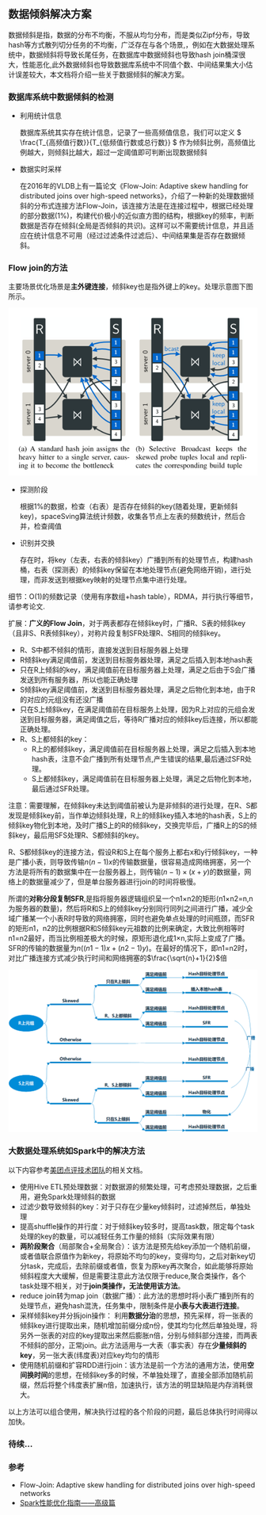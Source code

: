 
## 数据倾斜解决方案

数据倾斜是指，数据的分布不均衡，不服从均匀分布，而是类似Zipf分布，导致hash等方式散列切分任务的不均衡，广泛存在与各个场景,，例如在大数据处理系统中，数据倾斜将导致长尾任务，在数据库中数据倾斜也导致hash join桶深很大，性能恶化,此外数据倾斜也导致数据库系统中不同值个数、中间结果集大小估计误差较大，本文档将介绍一些关于数据倾斜的解决方案。


### 数据库系统中数据倾斜的检测

- 利用统计信息

  数据库系统其实存在统计信息，记录了一些高频值信息，我们可以定义 $ \frac{T_{高频值行数}}{T_{低频值行数或总行数}} $ 作为倾斜比例，高频值比例越大，则倾斜比越大，超过一定阈值即可判断出现数据倾斜

- 数据实时采样

  在2016年的VLDB上有一篇论文《Flow-Join: Adaptive skew handling for distributed joins over high-speed networks》，介绍了一种新的处理数据倾斜的分布式连接方法Flow-Join，该连接方法是在连接过程中，根据已经处理的部分数据(1%)，构建代价极小的近似直方图的结构，根据key的频率，判断数据是否存在倾斜(全局是否倾斜的共识)。这样可以不需要统计信息，并且适应在统计信息不可用（经过过滤条件过滤后）、中间结果集是否存在数据倾斜。



### Flow join的方法

主要场景优化场景是**主外键连接**，倾斜key也是指外键上的key。处理示意图下图所示。

![Flow join](https://raw.githubusercontent.com/tianjiqx/picture/master/flow-join1.png)

  
- 探测阶段

  根据1%的数据，检查（右表）是否存在倾斜的key(随着处理，更新倾斜key)，spaceSving算法统计频数，收集各节点上左表的频数统计，然后合并，检查阈值

- 识别并交换

  存在时，将key（左表，右表的倾斜key）广播到所有的处理节点，构建hash桶，右表（探测表）的倾斜key保留在本地处理节点(避免网络开销)，进行处理，而非发送到根据key映射的处理节点集中进行处理。


细节：O(1)的频数记录（使用有序数组+hash table），RDMA，并行执行等细节，请参考论文.

扩展：**广义的Flow Join**，对于两表都存在倾斜key时，广播R、S表的倾斜key（且非S、R表倾斜key），对称片段复制SFR处理R、S相同的倾斜key。
- R、S中都不倾斜的情形，直接发送到目标服务器上处理
- R倾斜key满足阈值前，发送到目标服务器处理，满足之后插入到本地hash表
- 只在R上倾斜的key，满足阈值前在目标服务器上处理，满足之后由于S会广播发送到所有服务器，所以也能正确处理
- S倾斜key满足阈值前，发送到目标服务器处理，满足之后物化到本地，由于R的对应的元组没有还没广播
- 只在S上倾斜key，在满足阈值前在目标服务上处理，因为R上对应的元组会发送到目标服务器，满足阈值之后，等待R广播对应的倾斜key后连接，所以都能正确处理。
- R、S上都倾斜的key：
  - R上的都倾斜key，满足阈值前在目标服务器上处理，满足之后插入到本地hash表，注意不会广播到所有处理节点,产生错误的结果,最后通过SFR处理。
  - S上都倾斜key，满足阈值前在目标服务器上处理，满足之后物化到本地，最后通过SFR处理。

  
注意：需要理解，在倾斜key未达到阈值前被认为是非倾斜的进行处理，在R、S都发现是倾斜key前，当作单边倾斜处理，R上的倾斜key插入本地的hash表，S上的倾斜key物化到本地，及时广播S上的R的倾斜key，交换完毕后，广播R上的S的倾斜key，最后用SFS处理R、S都倾斜的key。


R、S都倾斜key的连接方法，假设R和S上在每个服务上都右x和y行倾斜key，一种是广播小表，则导致传输$n(n-1)x$的传输数据量，很容易造成网络拥塞，另一个方法是将所有的数据集中在一台服务器上，则传输$(n-1)×(x+y)$的数据量，网络上的数据量减少了，但是单台服务器进行join的时间将极慢。

所谓的**对称分段复制SFR**,是指将服务器逻辑组织呈一个n1×n2的矩形(n1×n2=n,n为服务器的数量)，然后将R和S上的倾斜key分别同行同列之间进行广播，减少全域广播某一个小表R时导致的网络拥塞，同时也避免单点处理的时间瓶颈，而SFR的矩形n1，n2的比例根据R和S倾斜key元祖数的比例来确定，大致比例相等时n1=n2最好，而当比例相差极大的时候，原矩形退化成1×n,实际上变成了广播。SFR的传输的数据量为$n((n1-1)x+(n2-1)y)$。在最好的情况下，即n1=n2时，对比广播连接方式减少执行时间和网络拥塞的$\frac{\sqrt{n}+1}{2}$倍

![Flow join](https://raw.githubusercontent.com/tianjiqx/picture/master/flow-join2.png)

  

### 大数据处理系统如Spark中的解决方法


以下内容参考[美团点评技术团队](https://tech.meituan.com/)的相关文档。

- 使用Hive ETL预处理数据：对数据源的频繁处理，可考虑预处理数据，之后重用，避免Spark处理倾斜的数据
- 过滤少数导致倾斜的key：对于只存在少量key倾斜时，过滤掉然后，单独处理
- 提高shuffle操作的并行度：对于倾斜key较多时，提高task数，限定每个task处理的key的数量，可以减轻任务工作量的倾斜（实际效果有限）
- **两阶段聚合**（局部聚合+全局聚合）：该方法是预先给key添加一个随机前缀，或者值联合原值作为新key，将原始不均匀的key，变得均匀，之后对新key切分task，完成后，去除前缀或者值，恢复为原key再次聚合，如此能够将原始倾斜程度大大缓解，但是需要注意此方法仅限于reduce,聚合类操作，各个task处理不相关，对于**join类操作，无法使用该方法**。
- reduce join转为map join（数据广播）：此方法的思想时将小表广播到所有的处理节点，避免hash混洗，任务集中，限制条件是**小表与大表进行连接**。
- 采样倾斜key并分拆join操作： 利用**数据分治**的思想，预先采样，将一张表的倾斜key进行提取出来，随机增加前缀分成n份，使其均匀化然后单独处理，将另外一张表的对应的key提取出来然后膨胀n倍，分别与倾斜部分连接，而两表不倾斜的部分，正常join。此方法适用与一大表（事实表）存在**少量倾斜的key**，另一张大表(纬度表)对应key均匀的情形
- 使用随机前缀和扩容RDD进行join：该方法是前一个方法的通用方法，使用**空间换时间**的思想，在倾斜key多的时候，不单独处理了，直接全部添加随机前缀，然后将整个纬度表扩展n倍，加速执行，该方法的明显缺陷是内存消耗很大。

以上方法可以组合使用，解决执行过程的各个阶段的问题，最后总体执行时间得以加快。



### 待续...


### 参考


- Flow-Join: Adaptive skew handling for distributed joins over high-speed networks
- [Spark性能优化指南——高级篇](https://tech.meituan.com/spark_tuning_pro.html) 



